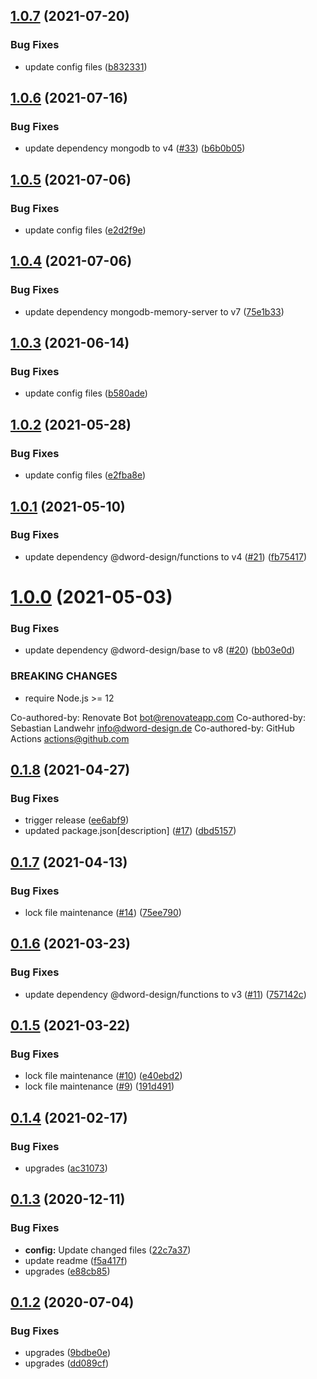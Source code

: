 ## [1.0.7](https://github.com/dword-design/ceiling-plugin-mongodb/compare/v1.0.6...v1.0.7) (2021-07-20)


### Bug Fixes

* update config files ([b832331](https://github.com/dword-design/ceiling-plugin-mongodb/commit/b832331194679384bec98dd73b3e1292b9662a6a))

## [1.0.6](https://github.com/dword-design/ceiling-plugin-mongodb/compare/v1.0.5...v1.0.6) (2021-07-16)


### Bug Fixes

* update dependency mongodb to v4 ([#33](https://github.com/dword-design/ceiling-plugin-mongodb/issues/33)) ([b6b0b05](https://github.com/dword-design/ceiling-plugin-mongodb/commit/b6b0b05a3c327e3d815e797bb68f3a0cabf224bd))

## [1.0.5](https://github.com/dword-design/ceiling-plugin-mongodb/compare/v1.0.4...v1.0.5) (2021-07-06)


### Bug Fixes

* update config files ([e2d2f9e](https://github.com/dword-design/ceiling-plugin-mongodb/commit/e2d2f9e29662d0dcaf0701c4e86b16f864139b91))

## [1.0.4](https://github.com/dword-design/ceiling-plugin-mongodb/compare/v1.0.3...v1.0.4) (2021-07-06)


### Bug Fixes

* update dependency mongodb-memory-server to v7 ([75e1b33](https://github.com/dword-design/ceiling-plugin-mongodb/commit/75e1b33d9bb321b60768ccbc9234323375fe2be2))

## [1.0.3](https://github.com/dword-design/ceiling-plugin-mongodb/compare/v1.0.2...v1.0.3) (2021-06-14)


### Bug Fixes

* update config files ([b580ade](https://github.com/dword-design/ceiling-plugin-mongodb/commit/b580ade2d536ce2b4dd865c931048ab1b72e9121))

## [1.0.2](https://github.com/dword-design/ceiling-plugin-mongodb/compare/v1.0.1...v1.0.2) (2021-05-28)


### Bug Fixes

* update config files ([e2fba8e](https://github.com/dword-design/ceiling-plugin-mongodb/commit/e2fba8efeb9653c6e502d09cbdca145a04dd9f5d))

## [1.0.1](https://github.com/dword-design/ceiling-plugin-mongodb/compare/v1.0.0...v1.0.1) (2021-05-10)


### Bug Fixes

* update dependency @dword-design/functions to v4 ([#21](https://github.com/dword-design/ceiling-plugin-mongodb/issues/21)) ([fb75417](https://github.com/dword-design/ceiling-plugin-mongodb/commit/fb75417eac71ec5201d7d1c02dbec85a03910a15))

# [1.0.0](https://github.com/dword-design/ceiling-plugin-mongodb/compare/v0.1.8...v1.0.0) (2021-05-03)


### Bug Fixes

* update dependency @dword-design/base to v8 ([#20](https://github.com/dword-design/ceiling-plugin-mongodb/issues/20)) ([bb03e0d](https://github.com/dword-design/ceiling-plugin-mongodb/commit/bb03e0d5f17734abd38275d3f8829b4dff434ffc))


### BREAKING CHANGES

* require Node.js >= 12

Co-authored-by: Renovate Bot <bot@renovateapp.com>
Co-authored-by: Sebastian Landwehr <info@dword-design.de>
Co-authored-by: GitHub Actions <actions@github.com>

## [0.1.8](https://github.com/dword-design/ceiling-plugin-mongodb/compare/v0.1.7...v0.1.8) (2021-04-27)


### Bug Fixes

* trigger release ([ee6abf9](https://github.com/dword-design/ceiling-plugin-mongodb/commit/ee6abf9e213480a780ca1531e581719dc760be2c))
* updated package.json[description] ([#17](https://github.com/dword-design/ceiling-plugin-mongodb/issues/17)) ([dbd5157](https://github.com/dword-design/ceiling-plugin-mongodb/commit/dbd51575c52cfe99d65d68448cbae8f133e03d17))

## [0.1.7](https://github.com/dword-design/ceiling-plugin-mongodb/compare/v0.1.6...v0.1.7) (2021-04-13)


### Bug Fixes

* lock file maintenance ([#14](https://github.com/dword-design/ceiling-plugin-mongodb/issues/14)) ([75ee790](https://github.com/dword-design/ceiling-plugin-mongodb/commit/75ee7907b2e2f0132e5727a0f0549ba2ed368dc9))

## [0.1.6](https://github.com/dword-design/ceiling-plugin-mongodb/compare/v0.1.5...v0.1.6) (2021-03-23)


### Bug Fixes

* update dependency @dword-design/functions to v3 ([#11](https://github.com/dword-design/ceiling-plugin-mongodb/issues/11)) ([757142c](https://github.com/dword-design/ceiling-plugin-mongodb/commit/757142c260f660aa9de3987007386a218bc0ed88))

## [0.1.5](https://github.com/dword-design/ceiling-plugin-mongodb/compare/v0.1.4...v0.1.5) (2021-03-22)


### Bug Fixes

* lock file maintenance ([#10](https://github.com/dword-design/ceiling-plugin-mongodb/issues/10)) ([e40ebd2](https://github.com/dword-design/ceiling-plugin-mongodb/commit/e40ebd2590643606e59d194d350c757da8f6b048))
* lock file maintenance ([#9](https://github.com/dword-design/ceiling-plugin-mongodb/issues/9)) ([191d491](https://github.com/dword-design/ceiling-plugin-mongodb/commit/191d49180f0861d7a88f8115180ddc681b116143))

## [0.1.4](https://github.com/dword-design/ceiling-plugin-mongodb/compare/v0.1.3...v0.1.4) (2021-02-17)


### Bug Fixes

* upgrades ([ac31073](https://github.com/dword-design/ceiling-plugin-mongodb/commit/ac31073181730781880042c0856d4941a9185bc8))

## [0.1.3](https://github.com/dword-design/ceiling-plugin-mongodb/compare/v0.1.2...v0.1.3) (2020-12-11)


### Bug Fixes

* **config:** Update changed files ([22c7a37](https://github.com/dword-design/ceiling-plugin-mongodb/commit/22c7a37ec8ccf89d489d65bf9acc63733f31af4d))
* update readme ([f5a417f](https://github.com/dword-design/ceiling-plugin-mongodb/commit/f5a417f30277961e6dd518520fe67e0be78d6b81))
* upgrades ([e88cb85](https://github.com/dword-design/ceiling-plugin-mongodb/commit/e88cb85438febe6253b036edebac286ba686c9e4))

## [0.1.2](https://github.com/dword-design/ceiling-plugin-mongodb/compare/v0.1.1...v0.1.2) (2020-07-04)


### Bug Fixes

* upgrades ([9bdbe0e](https://github.com/dword-design/ceiling-plugin-mongodb/commit/9bdbe0e902fd410b8164b3af81688f5b2a808e44))
* upgrades ([dd089cf](https://github.com/dword-design/ceiling-plugin-mongodb/commit/dd089cf8c762a1ad882bcb77d126f4ff982626e1))
